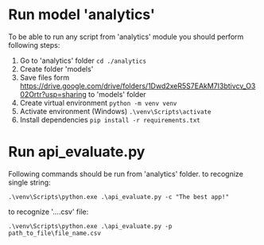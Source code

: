 # Run model 'analytics'
To be able to run any script from 'analytics' module you should perform following steps:
1. Go to 'analytics' folder
```cd ./analytics```
2. Create folder 'models'
3. Save files form https://drive.google.com/drive/folders/1Dwd2xeR5S7EAkM7I3btivcv_O302Ortr?usp=sharing to 'models' folder
4. Create virtual environment
```python -m venv venv```
5. Activate environment (Windows)
```.\venv\Scripts\activate```
6. Install dependencies
```pip install -r requirements.txt```

# Run api_evaluate.py
Following commands should be run from 'analytics' folder.
to recognize single string:
```
.\venv\Scripts\python.exe .\api_evaluate.py -c "The best app!"
```
to recognize '....csv' file:
```
.\venv\Scripts\python.exe .\api_evaluate.py -p path_to_file\file_name.csv
```
